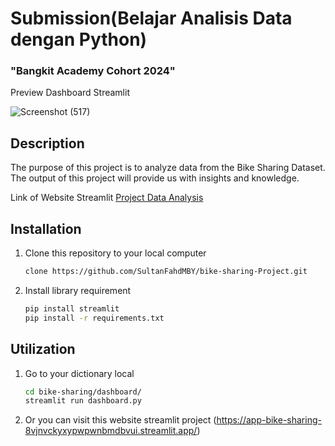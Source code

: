 # Submission(Belajar Analisis Data dengan Python)
### "Bangkit Academy Cohort 2024"

Preview Dashboard Streamlit<br>

![Screenshot (517)](https://github.com/SultanFahdMBY/Bike-Sharing-Project/assets/152079705/e3816ab9-dd3e-4a99-bffb-829bbddb168f)


## Description
The purpose of this project is to analyze data from the Bike Sharing Dataset. The output of this project will provide us with insights and knowledge.

Link of Website Streamlit
[Project Data Analysis](https://app-bike-sharing-8vjnvckyxypwpwnbmdbvui.streamlit.app/)


## Installation
1. Clone this repository to your local computer
   ```bash
   clone https://github.com/SultanFahdMBY/bike-sharing-Project.git
   ```
2. Install library requirement
   ```bash
   pip install streamlit
   pip install -r requirements.txt
   ```
## Utilization
1. Go to your dictionary local
   ```bash
   cd bike-sharing/dashboard/
   streamlit run dashboard.py
   ```
2. Or you can visit this website streamlit project
  (https://app-bike-sharing-8vjnvckyxypwpwnbmdbvui.streamlit.app/)
   

